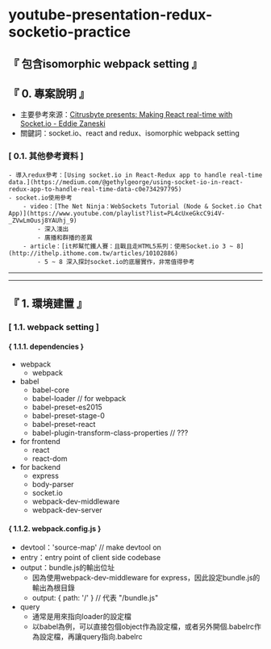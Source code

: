 # youtube-presentation-redux-socketio-practice

## 『 包含isomorphic webpack setting 』

## 『 0. 專案說明 』
- 主要參考來源：[Citrusbyte presents: Making React real-time with Socket.io - Eddie Zaneski](https://www.youtube.com/watch?v=9FPkN6ETqes&t=810s)
- 關鍵詞：socket.io、react and redux、isomorphic webpack setting
### [ 0.1. 其他參考資料 ]
    - 導入redux參考：[Using socket.io in React-Redux app to handle real-time data.](https://medium.com/@gethylgeorge/using-socket-io-in-react-redux-app-to-handle-real-time-data-c0e734297795)
    - socket.io使用參考
        - video：[The Net Ninja：WebSockets Tutorial (Node & Socket.io Chat App)](https://www.youtube.com/playlist?list=PL4cUxeGkcC9i4V-_ZVwLmOusj8YAUhj_9)
            - 深入淺出
            - 廣播和群播的差異
        - article：[it邦幫忙鐵人賽：且戰且走HTML5系列：使用Socket.io 3 ~ 8](http://ithelp.ithome.com.tw/articles/10102886)
            - 5 ~ 8 深入探討socket.io的底層實作，非常值得參考
<hr>
<hr>

## 『 1. 環境建置 』
### [ 1.1. webpack setting ]
#### { 1.1.1. dependencies }
- webpack
    - webpack
- babel
    - babel-core
    - babel-loader // for webpack 
    - babel-preset-es2015
    - babel-preset-stage-0
    - babel-preset-react
    - babel-plugin-transform-class-properties // ???
- for frontend
    - react
    - react-dom
- for backend
    - express
    - body-parser
    - socket.io
    - webpack-dev-middleware
    - webpack-dev-server

#### { 1.1.2. webpack.config.js }
- devtool：'source-map' // make devtool on
- entry：entry point of client side codebase
- output：bundle.js的輸出位址
    - 因為使用webpack-dev-middleware for express，因此設定bundle.js的輸出為根目錄
    - output: { path: '/' } // 代表 "/bundle.js"
- query
    - 通常是用來指向loader的設定檔
    - 以babel為例，可以直接包個object作為設定檔，或者另外開個.babelrc作為設定檔，再讓query指向.babelrc